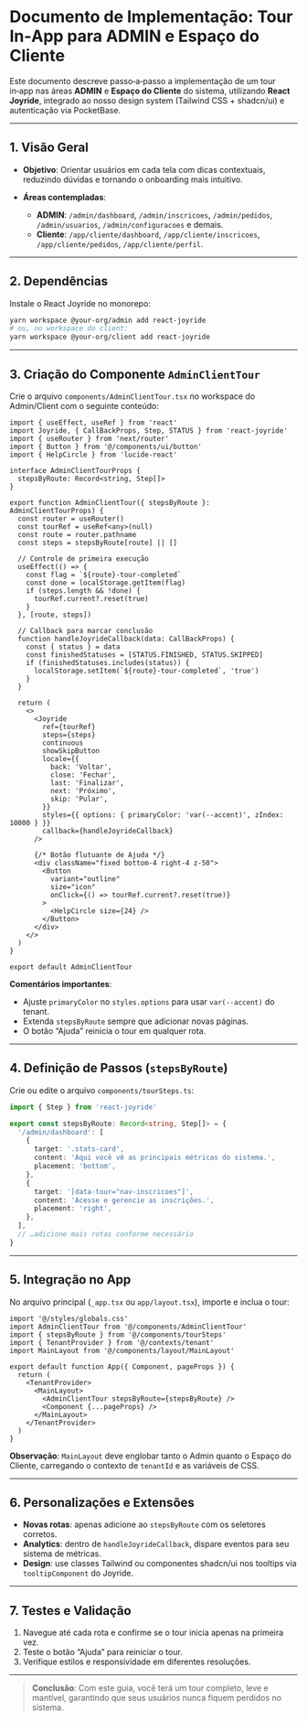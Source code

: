 # Documento de Implementação: Tour In‑App para ADMIN e Espaço do Cliente

Este documento descreve passo‑a‑passo a implementação de um tour in‑app nas áreas **ADMIN** e **Espaço do Cliente** do sistema, utilizando **React Joyride**, integrado ao nosso design system (Tailwind CSS + shadcn/ui) e autenticação via PocketBase.

---

## 1. Visão Geral

- **Objetivo**: Orientar usuários em cada tela com dicas contextuais, reduzindo dúvidas e tornando o onboarding mais intuitivo.
- **Áreas contempladas**:

  - **ADMIN**: `/admin/dashboard`, `/admin/inscricoes`, `/admin/pedidos`, `/admin/usuarios`, `/admin/configuracoes` e demais.
  - **Cliente**: `/app/cliente/dashboard`, `/app/cliente/inscricoes`, `/app/cliente/pedidos`, `/app/cliente/perfil`.

---

## 2. Dependências

Instale o React Joyride no monorepo:

```bash
yarn workspace @your-org/admin add react-joyride
# ou, no workspace do client:
yarn workspace @your-org/client add react-joyride
```

---

## 3. Criação do Componente `AdminClientTour`

Crie o arquivo `components/AdminClientTour.tsx` no workspace do Admin/Client com o seguinte conteúdo:

```tsx
import { useEffect, useRef } from 'react'
import Joyride, { CallBackProps, Step, STATUS } from 'react-joyride'
import { useRouter } from 'next/router'
import { Button } from '@/components/ui/button'
import { HelpCircle } from 'lucide-react'

interface AdminClientTourProps {
  stepsByRoute: Record<string, Step[]>
}

export function AdminClientTour({ stepsByRoute }: AdminClientTourProps) {
  const router = useRouter()
  const tourRef = useRef<any>(null)
  const route = router.pathname
  const steps = stepsByRoute[route] || []

  // Controle de primeira execução
  useEffect(() => {
    const flag = `${route}-tour-completed`
    const done = localStorage.getItem(flag)
    if (steps.length && !done) {
      tourRef.current?.reset(true)
    }
  }, [route, steps])

  // Callback para marcar conclusão
  function handleJoyrideCallback(data: CallBackProps) {
    const { status } = data
    const finishedStatuses = [STATUS.FINISHED, STATUS.SKIPPED]
    if (finishedStatuses.includes(status)) {
      localStorage.setItem(`${route}-tour-completed`, 'true')
    }
  }

  return (
    <>
      <Joyride
        ref={tourRef}
        steps={steps}
        continuous
        showSkipButton
        locale={{
          back: 'Voltar',
          close: 'Fechar',
          last: 'Finalizar',
          next: 'Próximo',
          skip: 'Pular',
        }}
        styles={{ options: { primaryColor: 'var(--accent)', zIndex: 10000 } }}
        callback={handleJoyrideCallback}
      />

      {/* Botão flutuante de Ajuda */}
      <div className="fixed bottom-4 right-4 z-50">
        <Button
          variant="outline"
          size="icon"
          onClick={() => tourRef.current?.reset(true)}
        >
          <HelpCircle size={24} />
        </Button>
      </div>
    </>
  )
}

export default AdminClientTour
```

**Comentários importantes**:

- Ajuste `primaryColor` no `styles.options` para usar `var(--accent)` do tenant.
- Extenda `stepsByRoute` sempre que adicionar novas páginas.
- O botão “Ajuda” reinicia o tour em qualquer rota.

---

## 4. Definição de Passos (`stepsByRoute`)

Crie ou edite o arquivo `components/tourSteps.ts`:

```ts
import { Step } from 'react-joyride'

export const stepsByRoute: Record<string, Step[]> = {
  '/admin/dashboard': [
    {
      target: '.stats-card',
      content: 'Aqui você vê as principais métricas do sistema.',
      placement: 'bottom',
    },
    {
      target: '[data-tour="nav-inscricoes"]',
      content: 'Acesse e gerencie as inscrições.',
      placement: 'right',
    },
  ],
  // …adicione mais rotas conforme necessário
}
```

---

## 5. Integração no App

No arquivo principal (`_app.tsx` ou `app/layout.tsx`), importe e inclua o tour:

```tsx
import '@/styles/globals.css'
import AdminClientTour from '@/components/AdminClientTour'
import { stepsByRoute } from '@/components/tourSteps'
import { TenantProvider } from '@/contexts/tenant'
import MainLayout from '@/components/layout/MainLayout'

export default function App({ Component, pageProps }) {
  return (
    <TenantProvider>
      <MainLayout>
        <AdminClientTour stepsByRoute={stepsByRoute} />
        <Component {...pageProps} />
      </MainLayout>
    </TenantProvider>
  )
}
```

**Observação**: `MainLayout` deve englobar tanto o Admin quanto o Espaço do Cliente, carregando o contexto de `tenantId` e as variáveis de CSS.

---

## 6. Personalizações e Extensões

- **Novas rotas**: apenas adicione ao `stepsByRoute` com os seletores corretos.
- **Analytics**: dentro de `handleJoyrideCallback`, dispare eventos para seu sistema de métricas.
- **Design**: use classes Tailwind ou componentes shadcn/ui nos tooltips via `tooltipComponent` do Joyride.

---

## 7. Testes e Validação

1. Navegue até cada rota e confirme se o tour inicia apenas na primeira vez.
2. Teste o botão “Ajuda” para reiniciar o tour.
3. Verifique estilos e responsividade em diferentes resoluções.

---

> **Conclusão**: Com este guia, você terá um tour completo, leve e mantível, garantindo que seus usuários nunca fiquem perdidos no sistema.
